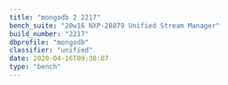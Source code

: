 ```yaml
---
title: "mongodb 2 2217"
bench_suite: "20w16 NXP-28879 Unified Stream Manager"
build_number: "2217"
dbprofile: "mongodb"
classifier: "unified"
date: 2020-04-16T09:38:07
type: "bench"
---
```


